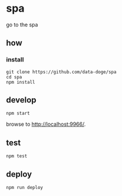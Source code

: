 
# spa

go to the spa

## how

### install

```
git clone https://github.com/data-doge/spa
cd spa
npm install
```

## develop

```
npm start
```

browse to <http://localhost:9966/>.

## test

```
npm test
```

## deploy

```
npm run deploy
```
